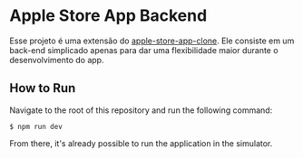 # Apple Store App Backend

Esse projeto é uma extensão do [apple-store-app-clone](https://github.com/felipeisraelvidal/apple-store-app-clone/tree/networking). Ele consiste em um back-end simplicado apenas para dar uma flexibilidade maior durante o desenvolvimento do app.

## How to Run

Navigate to the root of this repository and run the following command:

    $ npm run dev

From there, it's already possible to run the application in the simulator.
